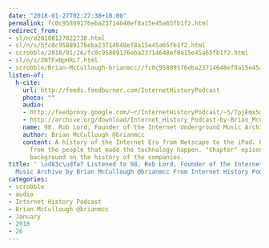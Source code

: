 ```yaml
---
date: "2018-01-27T02:27:38+10:00"
permalink: fc0c95889176eba23714648ef8a15e45a65fb1f2.html
redirect_from:
- sl/n/d20180127022738.html
- sl/n/s/hfc0c95889176eba23714648ef8a15e45a65fb1f2.html
- scrobble/2018/01/26/fc0c95889176eba23714648ef8a15e45a65fb1f2.html
- sl/n/s/ZNTFxNpHRL7.html
- scrobble/Brian-McCullough-brianmcc//fc0c95889176eba23714648ef8a15e45a65fb1f2.html
listen-of:
  h-cite:
    url: http://feeds.feedburner.com/InternetHistoryPodcast
    photo: ""
    audio:
    - http://feedproxy.google.com/~r/InternetHistoryPodcast/~5/TpjEmx5gQUM/98._Rob_Lord_Founder_of_the_Internet_Underground_Music_Archive.mp3
    - http://archive.org/download/Internet_History_Podcast-by-Brian_McCullough/98_Rob_Lord_Founder_of_the_Internet_Underground_Music_Archive.mp3
    name: 98. Rob Lord, Founder of the Internet Underground Music Archive
    author: Brian McCullough @brianmcc
    content: A history of the Internet Era from Netscape to the iPad. Oral histories
      from the people that made the technology happen. "Chapter" episodes providing
      background on the history of the companies.
title: ' \ud83c\udfa7 Listened to 98. Rob Lord, Founder of the Internet Underground
  Music Archive by Brian McCullough @brianmcc From Internet History Podcast'
categories:
- scrobble
- audio
- Internet History Podcast
- Brian McCullough @brianmcc
- January
- 2018
- 26
---
```

